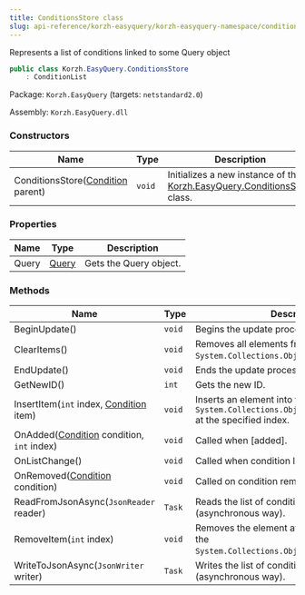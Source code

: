 ```yaml
---
title: ConditionsStore class
slug: api-reference/korzh-easyquery/korzh-easyquery-namespace/conditionsstore-class
---
```

Represents a list of conditions linked to some Query object
```csharp
public class Korzh.EasyQuery.ConditionsStore
    : ConditionList

```
Package: `Korzh.EasyQuery` (targets: `netstandard2.0`)

Assembly: `Korzh.EasyQuery.dll`

### Constructors

| Name | Type | Description | 
| --- | --- | --- | 
| ConditionsStore([Condition](/api-reference/korzh-easyquery/korzh-easyquery-namespace/condition-class) parent) | `void` | Initializes a new instance of the [Korzh.EasyQuery.ConditionsStore](/api-reference/korzh-easyquery/korzh-easyquery-namespace/conditionsstore-class) class. | 


### Properties

| Name | Type | Description | 
| --- | --- | --- | 
| Query | [Query](/api-reference/korzh-easyquery/korzh-easyquery-namespace/query-class) | Gets the Query object. | 


### Methods

| Name | Type | Description | 
| --- | --- | --- | 
| BeginUpdate() | `void` | Begins the update process. | 
| ClearItems() | `void` | Removes all elements from the `System.Collections.ObjectModel.Collection'1`. | 
| EndUpdate() | `void` | Ends the update process. | 
| GetNewID() | `int` | Gets the new ID. | 
| InsertItem(`int` index, [Condition](/api-reference/korzh-easyquery/korzh-easyquery-namespace/condition-class) item) | `void` | Inserts an element into the `System.Collections.ObjectModel.Collection'1` at the specified index. | 
| OnAdded([Condition](/api-reference/korzh-easyquery/korzh-easyquery-namespace/condition-class) condition, `int` index) | `void` | Called when [added]. | 
| OnListChange() | `void` | Called when condition list is changed. | 
| OnRemoved([Condition](/api-reference/korzh-easyquery/korzh-easyquery-namespace/condition-class) condition) | `void` | Called on condition removal. | 
| ReadFromJsonAsync(`JsonReader` reader) | `Task` | Reads the list of conditions from JSON (asynchronous way). | 
| RemoveItem(`int` index) | `void` | Removes the element at the specified index of the `System.Collections.ObjectModel.Collection'1`. | 
| WriteToJsonAsync(`JsonWriter` writer) | `Task` | Writes the list of conditions to JSON (asynchronous way). |